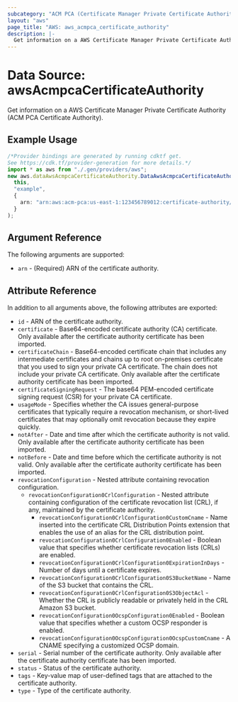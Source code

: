 ```yaml
---
subcategory: "ACM PCA (Certificate Manager Private Certificate Authority)"
layout: "aws"
page_title: "AWS: aws_acmpca_certificate_authority"
description: |-
  Get information on a AWS Certificate Manager Private Certificate Authority
---
```


# Data Source: awsAcmpcaCertificateAuthority

Get information on a AWS Certificate Manager Private Certificate Authority (ACM PCA Certificate Authority).

## Example Usage

```typescript
/*Provider bindings are generated by running cdktf get.
See https://cdk.tf/provider-generation for more details.*/
import * as aws from "./.gen/providers/aws";
new aws.dataAwsAcmpcaCertificateAuthority.DataAwsAcmpcaCertificateAuthority(
  this,
  "example",
  {
    arn: "arn:aws:acm-pca:us-east-1:123456789012:certificate-authority/12345678-1234-1234-1234-123456789012",
  }
);

```

## Argument Reference

The following arguments are supported:

* `arn` - (Required) ARN of the certificate authority.

## Attribute Reference

In addition to all arguments above, the following attributes are exported:

* `id` - ARN of the certificate authority.
* `certificate` - Base64-encoded certificate authority (CA) certificate. Only available after the certificate authority certificate has been imported.
* `certificateChain` - Base64-encoded certificate chain that includes any intermediate certificates and chains up to root on-premises certificate that you used to sign your private CA certificate. The chain does not include your private CA certificate. Only available after the certificate authority certificate has been imported.
* `certificateSigningRequest` - The base64 PEM-encoded certificate signing request (CSR) for your private CA certificate.
* `usageMode` - Specifies whether the CA issues general-purpose certificates that typically require a revocation mechanism, or short-lived certificates that may optionally omit revocation because they expire quickly.
* `notAfter` - Date and time after which the certificate authority is not valid. Only available after the certificate authority certificate has been imported.
* `notBefore` - Date and time before which the certificate authority is not valid. Only available after the certificate authority certificate has been imported.
* `revocationConfiguration` - Nested attribute containing revocation configuration.
  * `revocationConfiguration0CrlConfiguration` - Nested attribute containing configuration of the certificate revocation list (CRL), if any, maintained by the certificate authority.
    * `revocationConfiguration0CrlConfiguration0CustomCname` - Name inserted into the certificate CRL Distribution Points extension that enables the use of an alias for the CRL distribution point.
    * `revocationConfiguration0CrlConfiguration0Enabled` - Boolean value that specifies whether certificate revocation lists (CRLs) are enabled.
    * `revocationConfiguration0CrlConfiguration0ExpirationInDays` - Number of days until a certificate expires.
    * `revocationConfiguration0CrlConfiguration0S3BucketName` - Name of the S3 bucket that contains the CRL.
    * `revocationConfiguration0CrlConfiguration0S3ObjectAcl` - Whether the CRL is publicly readable or privately held in the CRL Amazon S3 bucket.
    * `revocationConfiguration0OcspConfiguration0Enabled` - Boolean value that specifies whether a custom OCSP responder is enabled.
    * `revocationConfiguration0OcspConfiguration0OcspCustomCname` - A CNAME specifying a customized OCSP domain.
* `serial` - Serial number of the certificate authority. Only available after the certificate authority certificate has been imported.
* `status` - Status of the certificate authority.
* `tags` - Key-value map of user-defined tags that are attached to the certificate authority.
* `type` - Type of the certificate authority.
